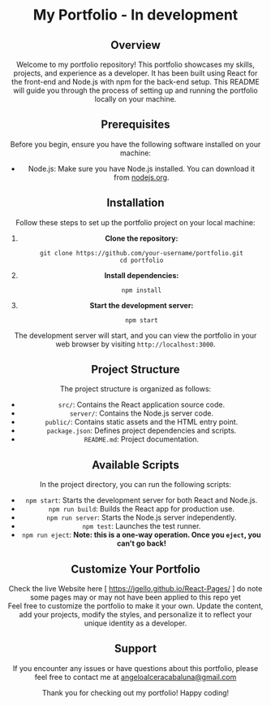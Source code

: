 <div align="center">
  <h1>My Portfolio - In development</h1>

## Overview

Welcome to my portfolio repository! This portfolio showcases my skills, projects, and experience as a developer. It has been built using React for the front-end and Node.js with npm for the back-end setup. This README will guide you through the process of setting up and running the portfolio locally on your machine.

## Prerequisites

Before you begin, ensure you have the following software installed on your machine:

- Node.js: Make sure you have Node.js installed. You can download it from [nodejs.org](https://nodejs.org/).

## Installation

Follow these steps to set up the portfolio project on your local machine:

1. **Clone the repository:**
   ```
   git clone https://github.com/your-username/portfolio.git
   cd portfolio
   ```

2. **Install dependencies:**
   ```
   npm install
   ```

3. **Start the development server:**
   ```
   npm start
   ```

The development server will start, and you can view the portfolio in your web browser by visiting `http://localhost:3000`.

## Project Structure

The project structure is organized as follows:

- `src/`: Contains the React application source code.
- `server/`: Contains the Node.js server code.
- `public/`: Contains static assets and the HTML entry point.
- `package.json`: Defines project dependencies and scripts.
- `README.md`: Project documentation.

## Available Scripts

In the project directory, you can run the following scripts:

- `npm start`: Starts the development server for both React and Node.js.
- `npm run build`: Builds the React app for production use.
- `npm run server`: Starts the Node.js server independently.
- `npm test`: Launches the test runner.
- `npm run eject`: **Note: this is a one-way operation. Once you `eject`, you can't go back!**

## Customize Your Portfolio

Check the live Website here [ https://jgello.github.io/React-Pages/ ] do note some pages may or may not have been applied to this repo yet<br/>
Feel free to customize the portfolio to make it your own. Update the content, add your projects, modify the styles, and personalize it to reflect your unique identity as a developer.

## Support

If you encounter any issues or have questions about this portfolio, please feel free to contact me at angeloalceracabaluna@gmail.com

Thank you for checking out my portfolio! Happy coding!
